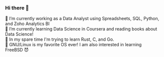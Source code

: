 ### Hi there 👋
🔭 I’m currently working as a Data Analyst using Spreadsheets, SQL, Python, and Zoho Analytics BI
<br>
🌱 I’m currently learning Data Science in Coursera and reading books about Data Science!
<br>
🦀 In my spare time I'm trying to learn Rust, C, and Go. 
<br>
🐧 GNU/Linux is my favorite OS ever! I am also interested in learning FreeBSD 😈


<!--
**DavidBoh/DavidBoh** is a ✨ _special_ ✨ repository because its `README.md` (this file) appears on your GitHub profile.

Here are some ideas to get you started:


- 
- 👯 I’m looking to collaborate on ...
- 🤔 I’m looking for help with ...
- 💬 Ask me about ...
- 📫 How to reach me: ...
- 😄 Pronouns: ...
- ⚡ Fun fact: ...
-->
